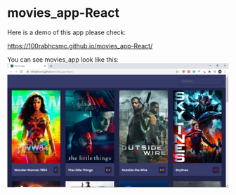# movies_app-React
Here is a demo of this app please check:

https://100rabhcsmc.github.io/movies_app-React/


You can see movies_app look like this:
<img src="movies_app_IMG.png">
